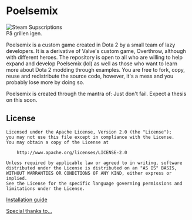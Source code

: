 # Poelsemix
![Steam Supscriptions](https://img.shields.io/steam/subscriptions/1335473896?label=Steam%20Subscriptions)  
På grillen igen.  

Poelsemix is a custom game created in Dota 2 by a small team of lazy developers. It is a derivative of Valve's custom game, Overthrow, although with different heroes. The repository is open to all who are willing to help expand and develop Poelsemix (lol) as well as those who want to learn more about Dota 2 modding through examples. You are free to fork, copy, reuse and redistribute the source code, however, it's a mess and you probably lose more by doing so.

Poelsemix is created through the mantra of: Just don't fail. Expect a thesis on this soon.

## License

```
Licensed under the Apache License, Version 2.0 (the "License");
you may not use this file except in compliance with the License.
You may obtain a copy of the License at

    http://www.apache.org/licenses/LICENSE-2.0

Unless required by applicable law or agreed to in writing, software
distributed under the License is distributed on an "AS IS" BASIS,
WITHOUT WARRANTIES OR CONDITIONS OF ANY KIND, either express or implied.
See the License for the specific language governing permissions and
limitations under the License.
```

[Installation guide](docs/setup/install.md)

[Special thanks to...](credits.md)
